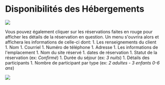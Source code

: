 # Disponibilités des Hébergements

![](https://api.monosnap.com/rpc/file/download?id=anfTRdwnjQYcThYW345Wuymo8uclzB)

Vous pouvez également cliquer sur les réservations faites en rouge pour afficher les détails de la réservation en question. Un menu s'ouvrira alors et affichera les informations de celle-ci dont: 
1. 
Les renseignements du client
    1. 
Nom
    1. 
Courriel
    1. 
Numéro de téléphone
    1. 
Adresse
1. 
Les informations de l'emplacement
    1. 
Nom du site réservé
    1. 
dates de réservation
    1. 
Statut de la réservation (ex: *Confirmé*)
1. 
Durée du séjour (ex: *3 nuits*)
1. 
Détails des participants
    1. Nombre de participant par type (ex: *2 adultes - 3 enfants 0-6 ans*)

![](https://api.monosnap.com/rpc/file/download?id=aa0xCEmdJ5QbE5ce5qFzWdDiBQ2S6k)